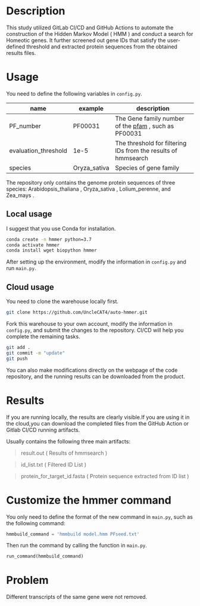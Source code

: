 # Description

This study utilized GitLab CI/CD and GitHub Actions to automate the construction of the Hidden Markov Model ( HMM ) and conduct a search for Homeotic genes. It further screened out gene IDs that satisfy the user-defined threshold and extracted protein sequences from the obtained results files.

# Usage

You need to define the following variables in `config.py`.

| name | example | description |
| -- | -- | -- |
| PF_number | PF00031 | The Gene family number of the [pfam](http://pfam-legacy.xfam.org/) , such as PF00031 |
| evaluation_threshold | 1e-5 | The threshold for filtering IDs from the results of hmmsearch |
| species | Oryza_sativa | Species of gene family |

The repository only contains the genome protein sequences of three species: Arabidopsis_thaliana , Oryza_sativa , Lolium_perenne, and Zea_mays .

## Local usage

I suggest that you use Conda for installation.

```bash
conda create -n hmmer python=3.7
conda activate hmmer
conda install wget biopython hmmer
```

After setting up the environment, modify the information in `config.py` and run `main.py`.

## Cloud usage

You need to clone the warehouse locally first.

```bash
git clone https://github.com/UncleCAT4/auto-hmmer.git
```

Fork this warehouse to your own account, modify the information in `config.py`, and submit the changes to the repository. CI/CD will help you complete the remaining tasks.

```bash
git add .
git commit -m "update"
git push
```

You can also make modifications directly on the webpage of the code repository, and the running results can be downloaded from the product.

# Results

If you are running locally, the results are clearly visible.If you are using it in the cloud,you can download the completed files from the GitHub Action or Gitlab CI/CD running artifacts.

Usually contains the following three main artifacts:

> result.out ( Results of hmmsearch )

> id_list.txt ( Filtered ID List )

> protein_for_target_id.fasta ( Protein sequence extracted from ID list )

# Customize the hmmer command

You only need to define the format of the new command in `main.py`, such as the following command:

```python
hmmbuild_command = 'hmmbuild model.hmm PFseed.txt'
```

Then run the command by calling the function in `main.py`.

```python
run_command(hmmbuild_command)
```

# Problem

Different transcripts of the same gene were not removed.
